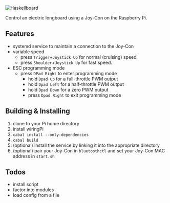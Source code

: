 ![Haskellboard](https://lolc.at/assets/img/haskellboard/header.png)

Control an electric longboard using a Joy-Con on the Raspberry Pi.

## Features
- systemd service to maintain a connection to the Joy-Con
- variable speed
    - press `Trigger`+`Joystick Up` for normal (cruising) speed
    - press `Shoulder`+`Joystick Up` for fast speed. 
- ESC programming mode
    - press `DPad Right` to enter programming mode
        - hold `Dpad Up` for a full-throttle PWM output
        - hold `Dpad Left` for a half-throttle PWM output
        - hold `Dpad Down` for a zero PWM output
        - press `Dpad Right` to exit programming mode

## Building & Installing
1. clone to your Pi home directory
2. install wiringPi
3. `cabal install --only-dependencies`
4. `cabal build`
6. (optional) install the service by linking it into the appropriate directory
7. (optional) pair your Joy-Con in `bluetoothctl` and set your Joy-Con MAC address in `start.sh`

## Todos
- install script 
- factor into modules
- load config from a file